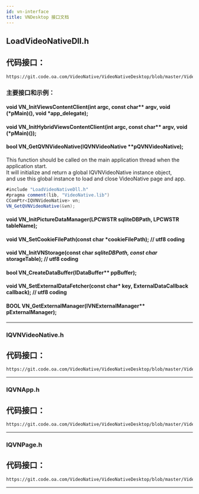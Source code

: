 ```yaml
---
id: vn-interface
title: VNDesktop 接口文档
---
```


## LoadVideoNativeDll.h
## 代码接口：
    https://git.code.oa.com/VideoNative/VideoNativeDesktop/blob/master/VideoNativeDesktop/Interface/LoadVideoNativeDll.h   

### 主要接口和示例：
#### void VN_InitViewsContentClient(int argc, const char** argv, void (*pMain)(), void *app_delegate);   

#### void VN_InitHybridViewsContentClient(int argc, const char** argv, void (*pMain)());   


#### bool VN_GetQVNVideoNative(IQVNVideoNative **pQVNVideoNative);   
This function should be called on the main application thread when the application start.    
It will initialize and return a global IQVNVideoNative instance object,    
and use this global instance to load and close VideoNative page and app.   

```groovy
#include "LoadVideoNativeDll.h"
#pragma comment(lib, "VideoNative.lib")
CComPtr<IQVNVideoNative> vn;
VN_GetQVNVideoNative(&vn);
```

#### void VN_InitPictureDataManager(LPCWSTR sqliteDBPath, LPCWSTR tableName);   

#### void VN_SetCookieFilePath(const char *cookieFilePath); // utf8 coding   

#### void VN_InitVNStorage(const char *sqliteDBPath, const char* storageTable); // utf8 coding   

#### bool VN_CreateDataBuffer(IDataBuffer** ppBuffer);   
 
#### void VN_SetExternalDataFetcher(const char* key, ExternalDataCallback callback); // utf8 coding   

#### BOOL VN_GetExternalManager(IVNExternalManager** pExternalManager);   

---

### IQVNVideoNative.h
## 代码接口：
    https://git.code.oa.com/VideoNative/VideoNativeDesktop/blob/master/VideoNativeDesktop/Interface/VideoNative/IQVNVideoNative.h   

---

### IQVNApp.h
## 代码接口：
    https://git.code.oa.com/VideoNative/VideoNativeDesktop/blob/master/VideoNativeDesktop/Interface/VideoNative/IQVNApp.h   

---

### IQVNPage.h
## 代码接口：
    https://git.code.oa.com/VideoNative/VideoNativeDesktop/blob/master/VideoNativeDesktop/Interface/VideoNative/IQVNPage.h   
    
---
